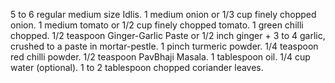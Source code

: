 5 to 6 regular medium size Idlis.
1 medium onion or 1/3 cup finely chopped onion.
1 medium tomato or 1/2 cup finely chopped tomato.
1 green chilli chopped.
1/2 teaspoon Ginger-Garlic Paste or 1/2 inch ginger + 3 to 4 garlic, crushed to a paste in mortar-pestle.
1 pinch turmeric powder.
1/4 teaspoon red chilli powder.
1/2 teaspoon PavBhaji Masala.
1 tablespoon oil.
1/4 cup water (optional).
1 to 2 tablespoon chopped coriander leaves.